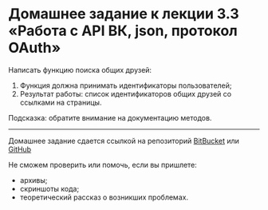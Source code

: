 # Домашнее задание к лекции 3.3 «Работа с API ВК, json, протокол OAuth»

Написать функцию поиска общих друзей:

1. Функция должна принимать идентификаторы пользователей;
2. Результат работы: список идентификаторов общих друзей со ссылками на страницы.

Подсказка: обратите внимание на документацию методов.

---
Домашнее задание сдается ссылкой на репозиторий [BitBucket](https://bitbucket.org/) или [GitHub](https://github.com/)

Не сможем проверить или помочь, если вы пришлете:
* архивы;
* скриншоты кода;
* теоретический рассказ о возникших проблемах.